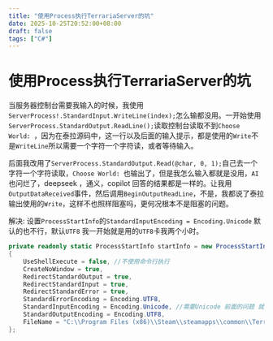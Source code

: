 ```yaml
---
title: "使用Process执行TerrariaServer的坑"
date: 2025-10-25T20:52:00+08:00
draft: false
tags: ["C#"]
---
```

# 使用Process执行TerrariaServer的坑

当服务器控制台需要我输入的时候，我使用`ServerProcess!.StandardInput.WriteLine(index);`怎么输都没用。一开始使用`ServerProcess.StandardOutput.ReadLine();`读取控制台读取不到`Choose World: `，因为在泰拉源码中，这一行以及后面的输入提示，都是使用的`Write`不是`WriteLine`所以需要一个字符一个字符读，或者等待输入。

后面我改用了`ServerProcess.StandardOutput.Read(@char, 0, 1);`自己去一个字符一个字符读取，`Choose World: `也输出了，但是我怎么输入都就是没用，`AI`也问烂了，deepseek ，通义，copilot 回答的结果都是一样的。让我用`OutputDataReceived`事件，然后调用`BeginOutputReadLine`，不是，我都说了泰拉输出使用的`Write`，这样不也照样阻塞吗，更何况根本不是阻塞的问题。

解决: 设置`ProcessStartInfo`的`StandardInputEncoding = Encoding.Unicode` 默认的也不行，默认`UTF8` 我一开始就是用的`UTF8`卡我两个小时。
```cs
private readonly static ProcessStartInfo startInfo = new ProcessStartInfo()
{
    UseShellExecute = false, //不使用命令行执行
    CreateNoWindow = true,
    RedirectStandardOutput = true,
    RedirectStandardInput = true,
    RedirectStandardError = true,
    StandardErrorEncoding = Encoding.UTF8,
    StandardInputEncoding = Encoding.Unicode, //需要Unicode 前面的问题 就是他！
    StandardOutputEncoding = Encoding.UTF8,
    FileName = "C:\\Program Files (x86)\\Steam\\steamapps\\common\\Terraria\\TerrariaServer.exe"
};
```

